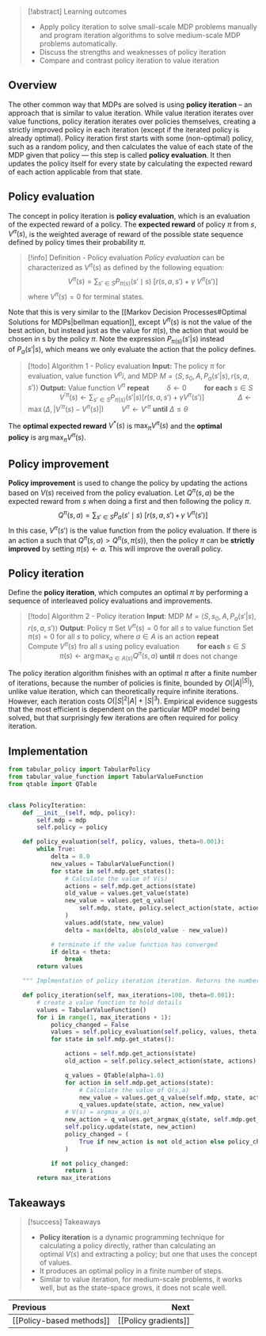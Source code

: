 >[!abstract] Learning outcomes
>- Apply policy iteration to solve small-scale MDP problems manually and program iteration algorithms to solve medium-scale MDP problems automatically.
>- Discuss the strengths and weaknesses of policy iteration
>- Compare and contrast policy iteration to value iteration

## Overview
The other common way that MDPs are solved is using **policy iteration** – an approach that is similar to value iteration. While value iteration iterates over value functions, policy iteration iterates over policies themselves, creating a strictly improved policy in each iteration (except if the iterated policy is already optimal).
Policy iteration first starts with some (non-optimal) policy, such as a random policy, and then calculates the value of each state of the MDP given that policy — this step is called **policy evaluation**. It then updates the policy itself for every state by calculating the expected reward of each action applicable from that state.
## Policy evaluation
The concept in policy iteration is **policy evaluation**, which is an evaluation of the expected reward of a policy. The **expected reward** of policy $\pi$ from $s$, $V^\pi(s)$, is the weighted average of reward of the possible state sequence defined by policy times their probability $\pi$.
>[!info] Definition - Policy evaluation
> _Policy evaluation_ can be characterized as $V^\pi(s)$ as defined by the following equation:
> $$V^\pi(s) =  \sum_{s' \in S} P_{\pi(s)} (s' \mid s)\ [r(s,a,s') +  \gamma\ V^\pi(s') ]$$
> where $V^\pi(s)=0$ for terminal states.

Note that this is very similar to the [[Markov Decision Processes#Optimal Solutions for MDPs|bellman equation]], except $V^\pi(s)$ is not the value of the best action, but instead just as the value for $\pi(s)$, the action that would be chosen in s by the policy $\pi$. Note the expression $P_{\pi(s)}(s'|s)$ instead of $P_a(s'|s)$, which means we only evaluate the action that the policy defines.
>[!todo] Algorithm 1 - Policy evaluation
>**Input:** The policy $\pi$ for evaluation, value function $V^pi$, and MDP $M=\left\langle S,s_0,A,P_a(s'|s),r(s,a,s')\right\rangle$
>**Output:** Value function $V^\pi$
>**repeat**
>$\qquad\delta\leftarrow0$
>$\qquad$**for each** $s\in S$
>$\qquad\qquad V^{'\pi}(s)\leftarrow\sum_{s'\in S}P_{\pi(s)}(s'|s)\left[r(s,a,s')+\gamma V^\pi(s')\right]$
>$\qquad\qquad\Delta\leftarrow\max(\Delta,|V^{'\pi}(s)-V^\pi(s)|)$
>$\qquad V^\pi\leftarrow V'^{\pi}$
>**until** $\Delta\leq\theta$

The **optimal expected reward** $V^*(s)$ is $\max_\pi V^\pi(s)$ and the **optimal policy** is $\arg\max_\pi V^\pi(s)$.
## Policy improvement
**Policy improvement** is used to change the policy by updating the actions based on $V(s)$ received from the policy evaluation. Let $Q^\pi(s,a)$ be the expected reward from $s$ when doing a first and then following the policy $\pi$.
$$Q^{\pi}(s,a)  =  \sum_{s' \in S} P_a(s' \mid s)\ [r(s,a,s') \, + \,  \gamma\ V^{\pi}(s')]$$
In this case, $V^\pi(s')$ is the value function from the policy evaluation. If there is an action a such that $Q^\pi(s,a)>Q^\pi(s,\pi(s))$, then the policy $\pi$ can be **strictly improved** by setting $\pi(s)\leftarrow a$. This will improve the overall policy.
## Policy iteration
Define the **policy iteration**, which computes an optimal $\pi$ by performing a sequence of interleaved policy evaluations and improvements.
>[!todo] Algorithm 2 - Policy iteration
>**Input**: MDP $M=\left\langle S,s_0,A,P_a(s'|s),r(s,a,s')\right\rangle$
>**Output**: Policy $\pi$
>Set $V^\pi(s)=0$ for all $s$ to value function
>Set $\pi(s)=0$ for all $s$ to policy, where $a\in A$ is an action
>**repeat**
>$\qquad$Compute $V^\pi(s)$ fro all $s$ using policy evaluation
>$\qquad$**for each** $s\in S$
>$\qquad\qquad\pi(s)\leftarrow\arg\max_{a\in A(s)}Q^\pi(s,a)$
>**until** $\pi$ does not change

The policy iteration algorithm finishes with an optimal $π$ after a finite number of iterations, because the number of policies is finite, bounded by $O(|A|^{|S|})$, unlike value iteration, which can theoretically require infinite iterations. However, each iteration costs $O(|S|^2|A|+|S|^3)$. Empirical evidence suggests that the most efficient is dependent on the particular MDP model being solved, but that surprisingly few iterations are often required for policy iteration.
## Implementation
```python
from tabular_policy import TabularPolicy
from tabular_value_function import TabularValueFunction
from qtable import QTable


class PolicyIteration:
    def __init__(self, mdp, policy):
        self.mdp = mdp
        self.policy = policy

    def policy_evaluation(self, policy, values, theta=0.001):
        while True:
            delta = 0.0
            new_values = TabularValueFunction()
            for state in self.mdp.get_states():
                # Calculate the value of V(s)
                actions = self.mdp.get_actions(state)
                old_value = values.get_value(state)
                new_value = values.get_q_value(
                    self.mdp, state, policy.select_action(state, actions)
                )
                values.add(state, new_value)
                delta = max(delta, abs(old_value - new_value))

            # terminate if the value function has converged
            if delta < theta:
                break
        return values

    """ Implmentation of policy iteration iteration. Returns the number of iterations executed """

    def policy_iteration(self, max_iterations=100, theta=0.001):
        # create a value function to hold details
        values = TabularValueFunction()
        for i in range(1, max_iterations + 1):
            policy_changed = False
            values = self.policy_evaluation(self.policy, values, theta)
            for state in self.mdp.get_states():

                actions = self.mdp.get_actions(state)
                old_action = self.policy.select_action(state, actions)

                q_values = QTable(alpha=1.0)
                for action in self.mdp.get_actions(state):
                    # Calculate the value of Q(s,a)
                    new_value = values.get_q_value(self.mdp, state, action)
                    q_values.update(state, action, new_value)
                # V(s) = argmax_a Q(s,a)
                new_action = q_values.get_argmax_q(state, self.mdp.get_actions(state))
                self.policy.update(state, new_action)
                policy_changed = (
                    True if new_action is not old_action else policy_changed
                )

            if not policy_changed:
                return i
        return max_iterations
```
## Takeaways
>[!success] Takeaways
>- **Policy iteration** is a dynamic programming technique for calculating a policy directly, rather than calculating an optimal $V(s)$ and extracting a policy; but one that uses the concept of values.
>- It produces an optimal policy in a finite number of steps.
>- Similar to value iteration, for medium-scale problems, it works well, but as the state-space grows, it does not scale well.

| Previous                 |                 Next |
| :----------------------- | -------------------: |
| [[Policy-based methods]] | [[Policy gradients]] |

